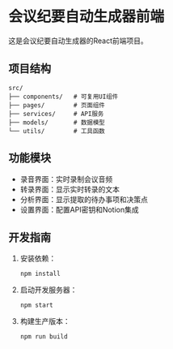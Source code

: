 # 会议纪要自动生成器前端

这是会议纪要自动生成器的React前端项目。

## 项目结构

```
src/
├── components/   # 可复用UI组件
├── pages/        # 页面组件
├── services/     # API服务
├── models/       # 数据模型
└── utils/        # 工具函数
```

## 功能模块

- 录音界面：实时录制会议音频
- 转录界面：显示实时转录的文本
- 分析界面：显示提取的待办事项和决策点
- 设置界面：配置API密钥和Notion集成

## 开发指南

1. 安装依赖：
   ```
   npm install
   ```

2. 启动开发服务器：
   ```
   npm start
   ```

3. 构建生产版本：
   ```
   npm run build
   ``` 